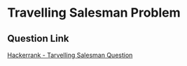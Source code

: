 # Travelling Salesman Problem

## Question Link

[Hackerrank - Tarvelling Salesman Question](https://www.hackerrank.com/contests/target-samsung-13-nov19/challenges/travelling-salesman-4)
